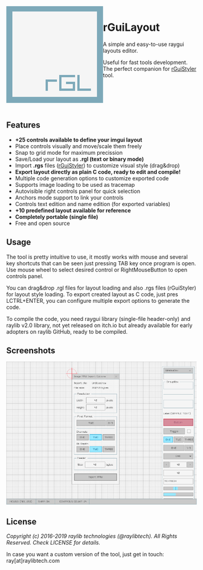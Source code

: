 <img align="left" src="logo/rguilayout_256x256.png" width=256>

# rGuiLayout
A simple and easy-to-use raygui layouts editor. 

Useful for fast tools development. The perfect companion for [rGuiStyler](https://github.com/raysan5/rguistyler) tool.

<br>
<br>
<br>
<br>

## Features

 - **+25 controls available to define your imgui layout**
 - Place controls visually and move/scale them freely
 - Snap to grid mode for maximum precission
 - Save/Load your layout as **.rgl (text or binary mode)**
 - Import **.rgs** files ([rGuiStyler](https://github.com/raysan5/rguistyler)) to customize visual style (drag&drop)
 - **Export layout directly as plain C code, ready to edit and compile!**
 - Multiple code generation options to customize exported code
 - Supports image loading to be used as tracemap
 - Autovisible right controls panel for quick selection
 - Anchors mode support to link your controls
 - Controls text edition and name edition (for exported variables)
 - **+10 predefined layout available for reference**
 - **Completely portable (single file)**
 - Free and open source
 
## Usage
The tool is pretty intuitive to use, it mostly works with mouse and several key shortcuts that can be seen just pressing TAB key once program is open. Use mouse wheel to select desired control or RightMouseButton to open controls panel.

You can drag&drop .rgl files for layout loading and also .rgs files (rGuiStyler) for layout style loading. To export created layout as C code, just pres LCTRL+ENTER, you can configure multiple export options to generate the code.

To compile the code, you need raygui library (single-file header-only) and raylib v2.0 library, not yet released on itch.io but already available for early adopters on raylib GitHub, ready to be compiled.
 
## Screenshots

![rGuiLayout](screenshots/rguilayout_v100_shot03.png)

## License

*Copyright (c) 2016-2019 raylib technologies (@raylibtech). All Rights Reserved. Check LICENSE for details.*

In case you want a custom version of the tool, just get in touch: ray[at]raylibtech.com
